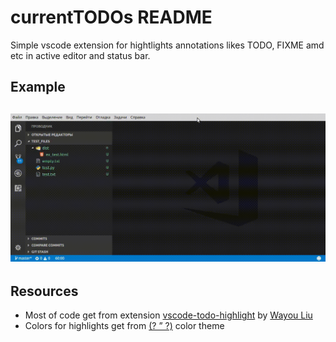 # currentTODOs README

Simple vscode extension for hightlights annotations likes TODO, FIXME amd etc in active editor and status bar.

## Example
![](https://raw.githubusercontent.com/EvgeniyMakhmudov/currentTODOs/master/media/example.gif)
-----------------------------------------------------------------------------------------------------------

## Resources
* Most of code get from extension [vscode-todo-highlight](https://github.com/wayou/vscode-todo-highlight) by [Wayou Liu](https://github.com/wayou)
* Colors for highlights get from [(? ” ?)](http://www.colourlovers.com/palette/848743/(_%E2%80%9D_)) color theme
